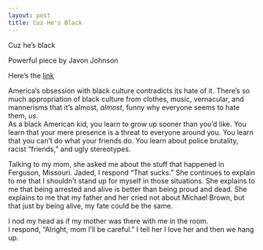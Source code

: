 ```yaml
---
layout: post
title: Cuz He's Black
---
```


Cuz he’s black

Powerful piece by Javon Johnson 

Here’s the [link](https://www.youtube.com/watch?v=u9Wf8y_5Yn4#t=35)

America’s obsession with black culture contradicts its hate of it. There’s so much appropriation of black culture from clothes, music, vernacular, and mannerisms that it’s almost, *almost*, funny why everyone seems to hate them, *us*.  
As a black American kid, you learn to grow up sooner than you’d like. You learn that your mere presence is a threat to everyone around you. You learn that you can’t do what your friends do. You learn about police brutality, racist “friends,” and ugly stereotypes. 

Talking to my mom, she asked me about the stuff that happened in Ferguson, Missouri. 
Jaded, I respond “That sucks.” She continues to explain to me that I shouldn’t stand up for myself in those situations. She explains to me that being arrested and alive is better than being proud and dead. She explains to me that my father and her cried not about Michael Brown, but that just by being alive, my fate could be the same.

I nod my head as if my mother was there with me in the room.  
I respond, “Alright, mom I’ll be careful.”  I tell her I love her and then we hang up. 
